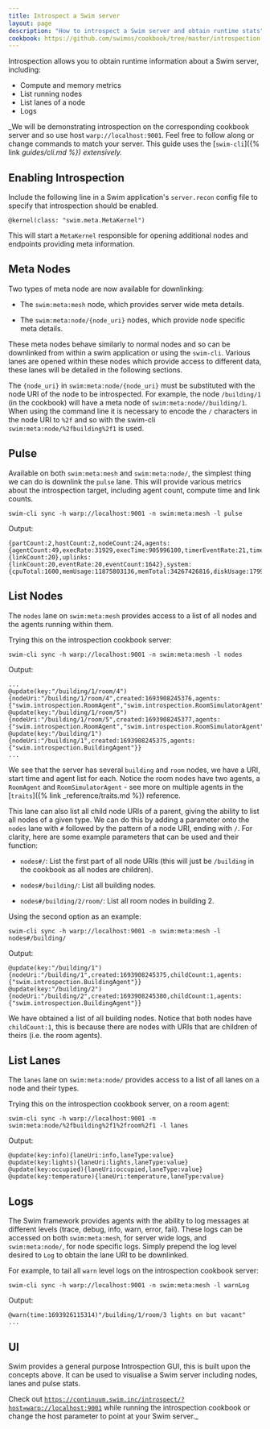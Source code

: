 ```yaml
---
title: Introspect a Swim server
layout: page
description: "How to introspect a Swim server and obtain runtime stats"
cookbook: https://github.com/swimos/cookbook/tree/master/introspection
---
```


Introspection allows you to obtain runtime information about a Swim server, including:
- Compute and memory metrics
- List running nodes
- List lanes of a node
- Logs

_We will be demonstrating introspection on the corresponding cookbook server and so use host `warp://localhost:9001`.
Feel free to follow along or change commands to match your server.
This guide uses the [`swim-cli`]({% link _guides/cli.md %}) extensively._ 

## Enabling Introspection

Include the following line in a Swim application's `server.recon` config file to specify that introspection should be enabled.

```
@kernel(class: "swim.meta.MetaKernel")
```

This will start a `MetaKernel` responsible for opening additional nodes and endpoints providing meta information. 

## Meta Nodes

Two types of meta node are now available for downlinking:

- The `swim:meta:mesh` node, which provides server wide meta details.
  
- The `swim:meta:node/{node_uri}` nodes, which provide node specific meta details.

These meta nodes behave similarly to normal nodes and so can be downlinked from within a swim application or using the `swim-cli`.
Various lanes are opened within these nodes which provide access to different data, these lanes will be detailed in the following sections.

The `{node_uri}` in `swim:meta:node/{node_uri}` must be substituted with the node URI of the node to be introspected.
For example, the node `/building/1` (in the cookbook) will have a meta node of `swim:meta:node//building/1`.
When using the command line it is necessary to encode the `/` characters in the node URI to `%2f` and so with the swim-cli `swim:meta:node/%2fbuilding%2f1` is used.

## Pulse

Available on both `swim:meta:mesh` and `swim:meta:node/`, the simplest thing we can do is downlink the `pulse` lane.
This will provide various metrics about the introspection target, including agent count, compute time and link counts.

```
swim-cli sync -h warp://localhost:9001 -n swim:meta:mesh -l pulse
```

Output:

```
{partCount:2,hostCount:2,nodeCount:24,agents:{agentCount:49,execRate:31929,execTime:905996100,timerEventRate:21,timerEventCount:1622},downlinks:{linkCount:20},uplinks:{linkCount:20,eventRate:20,eventCount:1642},system:{cpuTotal:1600,memUsage:11875803136,memTotal:34267426816,diskUsage:1799050371072,diskTotal:2500238229504,startTime:1693840004973}}
```

## List Nodes

The `nodes` lane on `swim:meta:mesh` provides access to a list of all nodes and the agents running within them.

Trying this on the introspection cookbook server:

```
swim-cli sync -h warp://localhost:9001 -n swim:meta:mesh -l nodes
```

Output:

```
...
@update(key:"/building/1/room/4"){nodeUri:"/building/1/room/4",created:1693908245376,agents:{"swim.introspection.RoomAgent","swim.introspection.RoomSimulatorAgent"}}
@update(key:"/building/1/room/5"){nodeUri:"/building/1/room/5",created:1693908245377,agents:{"swim.introspection.RoomAgent","swim.introspection.RoomSimulatorAgent"}}
@update(key:"/building/1"){nodeUri:"/building/1",created:1693908245375,agents:{"swim.introspection.BuildingAgent"}}
...
```

We see that the server has several `building` and `room` nodes, we have a URI, start time and agent list for each.
Notice the room nodes have two agents, a `RoomAgent` and `RoomSimulatorAgent` - see more on multiple agents in the [`traits`]({% link _reference/traits.md %}) reference.

This lane can also list all child node URIs of a parent, giving the ability to list all nodes of a given type.
We can do this by adding a parameter onto the `nodes` lane with `#` followed by the pattern of a node URI, ending with `/`.
For clarity, here are some example parameters that can be used and their function:

- `nodes#/`: List the first part of all node URIs (this will just be `/building` in the cookbook as all nodes are children).
  
- `nodes#/building/`: List all building nodes.
  
- `nodes#/building/2/room/`: List all room nodes in building 2.

Using the second option as an example: 

```
swim-cli sync -h warp://localhost:9001 -n swim:meta:mesh -l nodes#/building/
```

Output:

```
@update(key:"/building/1"){nodeUri:"/building/1",created:1693908245375,childCount:1,agents:{"swim.introspection.BuildingAgent"}}
@update(key:"/building/2"){nodeUri:"/building/2",created:1693908245380,childCount:1,agents:{"swim.introspection.BuildingAgent"}}
```

We have obtained a list of all building nodes.
Notice that both nodes have `childCount:1`, this is because there are nodes with URIs that are children of theirs (i.e. the room agents).

## List Lanes

The `lanes` lane on `swim:meta:node/` provides access to a list of all lanes on a node and their types.

Trying this on the introspection cookbook server, on a room agent:

```
swim-cli sync -h warp://localhost:9001 -n swim:meta:node/%2fbuilding%2f1%2froom%2f1 -l lanes
```

Output:

```
@update(key:info){laneUri:info,laneType:value}
@update(key:lights){laneUri:lights,laneType:value}
@update(key:occupied){laneUri:occupied,laneType:value}
@update(key:temperature){laneUri:temperature,laneType:value}
```

## Logs

The Swim framework provides agents with the ability to log messages at different levels (trace, debug, info, warn, error, fail).
These logs can be accessed on both `swim:meta:mesh`, for server wide logs, and `swim:meta:node/`, for node specific logs.
Simply prepend the log level desired to `Log` to obtain the lane URI to be downlinked.

For example, to tail all `warn` level logs on the introspection cookbook server:

```
swim-cli sync -h warp://localhost:9001 -n swim:meta:mesh -l warnLog
```

Output:

```
@warn(time:1693926115314)"/building/1/room/3 lights on but vacant"
...
```

## UI

Swim provides a general purpose Introspection GUI, this is built upon the concepts above.
It can be used to visualise a Swim server including nodes, lanes and pulse stats.

Check out [`https://continuum.swim.inc/introspect/?host=warp://localhost:9001`](https://continuum.swim.inc/introspect/?host=warp://localhost:9001) while running the introspection cookbook or change the host parameter to point at your Swim server._